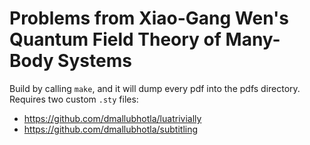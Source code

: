 # Problems from Xiao-Gang Wen's Quantum Field Theory of Many-Body Systems

Build by calling `make`, and it will dump every pdf into the pdfs directory.
Requires two custom `.sty` files:
* https://github.com/dmallubhotla/luatrivially 
* https://github.com/dmallubhotla/subtitling